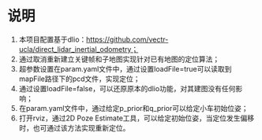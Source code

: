 # **说明**
1. 本项目配置基于dlio：https://github.com/vectr-ucla/direct_lidar_inertial_odometry；  
2. 通过取消重新建立关键帧和子地图实现针对已有地图的定位算法；  
3. 超参数设置在param.yaml文件中，通过设置loadFile=true可以读取到mapFile路径下的pcd文件，实现定位；  
4. 通过设置loadFile=false，可以还原原本的dlio功能，对其建图没有任何影响；  
5. 在param.yaml文件中，通过给定p_prior和q_prior可以给定小车初始位姿；  
6. 打开rviz，通过2D Poze Estimate工具，可以给定初始位姿，当定位发生偏移时，也可通过该方法实现重新定位。
